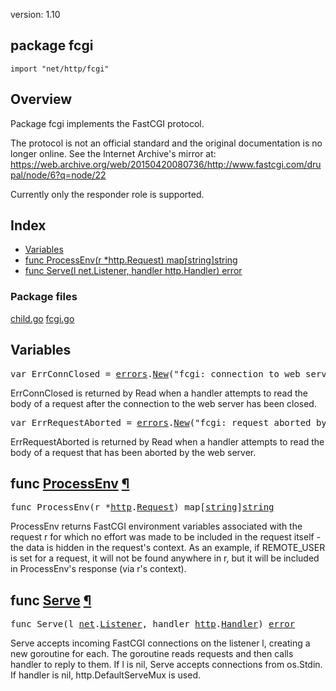 version: 1.10
## package fcgi

  `import "net/http/fcgi"`

## Overview

Package fcgi implements the FastCGI protocol.

The protocol is not an official standard and the original documentation is no
longer online. See the Internet Archive's mirror at:
https://web.archive.org/web/20150420080736/http://www.fastcgi.com/drupal/node/6?q=node/22

Currently only the responder role is supported.

## Index

- [Variables](#pkg-variables)
- [func ProcessEnv(r *http.Request) map[string]string](#ProcessEnv)
- [func Serve(l net.Listener, handler http.Handler) error](#Serve)

### Package files
 [child.go](//github.com/golang/go/blob/release-branch.go1.10/src/net/http/fcgi/child.go) [fcgi.go](//github.com/golang/go/blob/release-branch.go1.10/src/net/http/fcgi/fcgi.go)

<h2 id="pkg-variables">Variables</h2>

<pre>var <span id="ErrConnClosed">ErrConnClosed</span> = <a href="/errors/">errors</a>.<a href="/errors/#New">New</a>(&#34;fcgi: connection to web server closed&#34;)</pre>

ErrConnClosed is returned by Read when a handler attempts to read the body of a
request after the connection to the web server has been closed.

<pre>var <span id="ErrRequestAborted">ErrRequestAborted</span> = <a href="/errors/">errors</a>.<a href="/errors/#New">New</a>(&#34;fcgi: request aborted by web server&#34;)</pre>

ErrRequestAborted is returned by Read when a handler attempts to read the body
of a request that has been aborted by the web server.

<h2 id="ProcessEnv">func <a href="//github.com/golang/go/blob/release-branch.go1.10/src/net/http/fcgi/child.go#L348">ProcessEnv</a>
    <a href="#ProcessEnv">¶</a></h2>
<pre>func ProcessEnv(r *<a href="/net/http/">http</a>.<a href="/net/http/#Request">Request</a>) map[<a href="/builtin/#string">string</a>]<a href="/builtin/#string">string</a></pre>

ProcessEnv returns FastCGI environment variables associated with the request r
for which no effort was made to be included in the request itself - the data is
hidden in the request's context. As an example, if REMOTE_USER is set for a
request, it will not be found anywhere in r, but it will be included in
ProcessEnv's response (via r's context).

<h2 id="Serve">func <a href="//github.com/golang/go/blob/release-branch.go1.10/src/net/http/fcgi/child.go#L321">Serve</a>
    <a href="#Serve">¶</a></h2>
<pre>func Serve(l <a href="/net/">net</a>.<a href="/net/#Listener">Listener</a>, handler <a href="/net/http/">http</a>.<a href="/net/http/#Handler">Handler</a>) <a href="/builtin/#error">error</a></pre>

Serve accepts incoming FastCGI connections on the listener l, creating a new
goroutine for each. The goroutine reads requests and then calls handler to reply
to them. If l is nil, Serve accepts connections from os.Stdin. If handler is
nil, http.DefaultServeMux is used.


